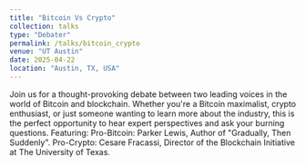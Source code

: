 ```yaml
---
title: "Bitcoin Vs Crypto"
collection: talks
type: "Debater"
permalink: /talks/bitcoin_crypto
venue: "UT Austin"
date: 2025-04-22
location: "Austin, TX, USA"
---
```


Join us for a thought-provoking debate between two leading voices in the world of Bitcoin and blockchain. Whether you're a Bitcoin maximalist, crypto enthusiast, or just someone wanting to learn more about the industry, this is the perfect opportunity to hear expert perspectives and ask your burning questions. Featuring: Pro-Bitcoin: Parker Lewis, Author of "Gradually, Then Suddenly". Pro-Crypto: Cesare Fracassi, Director of the Blockchain Initiative at The University of Texas.
